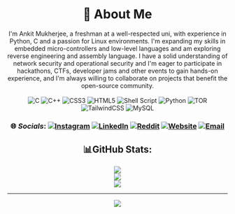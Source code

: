 <div align="center">

# 💫 About Me
I'm Ankit Mukherjee, a freshman at a well-respected uni, with experience in Python, C and a passion for Linux environments. I'm expanding my skills in embedded micro-controllers and low-level languages and am exploring reverse engineering and assembly language. I have a solid understanding of network security and operational security and I'm eager to participate in hackathons, CTFs, developer jams and other events to gain hands-on experience, and I'm always willing to collaborate on projects that benefit the open-source community.<br><br>
![C](https://img.shields.io/badge/c-%2300599C.svg?style=flat&logo=c&logoColor=white) ![C++](https://img.shields.io/badge/c++-%2300599C.svg?style=flat&logo=c%2B%2B&logoColor=white) ![CSS3](https://img.shields.io/badge/css3-%231572B6.svg?style=flat&logo=css3&logoColor=white) ![HTML5](https://img.shields.io/badge/html5-%23E34F26.svg?style=flat&logo=html5&logoColor=white) ![Shell Script](https://img.shields.io/badge/shell_script-%23121011.svg?style=flat&logo=gnu-bash&logoColor=white) ![Python](https://img.shields.io/badge/python-3670A0?style=flat&logo=python&logoColor=ffdd54) ![TOR](https://img.shields.io/badge/tor-%237E4798.svg?style=flat&logo=tor-project&logoColor=white) ![TailwindCSS](https://img.shields.io/badge/tailwindcss-%2338B2AC.svg?style=flat&logo=tailwind-css&logoColor=white)  ![MySQL](https://img.shields.io/badge/mysql-4479A1.svg?style=flat&logo=mysql&logoColor=white) 

### 🌐 *Socials*: [![Instagram](https://img.shields.io/badge/Instagram-%23E4405F.svg?logo=Instagram&logoColor=white)](https://instagram.com/run.____.away) [![LinkedIn](https://img.shields.io/badge/LinkedIn-%230077B5.svg?logo=linkedin&logoColor=white)](https://linkedin.com/in/ankit-mukherjee-0844a3325) [![Reddit](https://img.shields.io/badge/Reddit-%23FF4500.svg?logo=Reddit&logoColor=white)](https://reddit.com/user/neptunym) [![Website](https://img.shields.io/badge/Website-8A2BE2?logo=Cloudflare%20Pages)](https://m3rcurylake.pages.dev/) [![Email](https://img.shields.io/badge/Email-A2BE28?logo=Gmail)](mailto:ankitmukherjee814@gmail.com) 

## 📊GitHub Stats:
![](https://github-readme-stats.vercel.app/api?username=M3rcurylake&theme=tokyonight&hide_border=true&include_all_commits=true&count_private=false)<br/>
![](https://github-readme-streak-stats.herokuapp.com/?user=M3rcurylake&theme=tokyonight&hide_border=true)<br/>
![](https://github-readme-stats.vercel.app/api/top-langs/?username=M3rcurylake&theme=tokyonight&hide_border=true&include_all_commits=true&count_private=false&layout=compact)

---
[![](https://visitcount.itsvg.in/api?id=M3rcurylake&icon=0&color=2)](https://visitcount.itsvg.in)
</div>

<!-- Proudly created with GPRM ( https://gprm.itsvg.in ) -->


<!---
M3rcuryLake/M3rcuryLake is a ✨ special ✨ repository because its `README.md` (this file) appears on your GitHub profile.
You can click the Preview link to take a look at your changes.
--->
